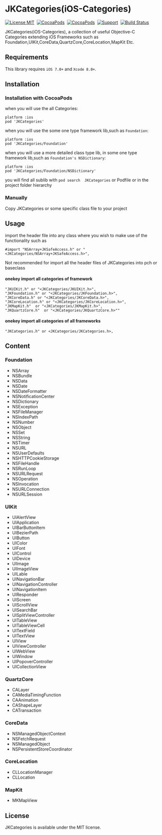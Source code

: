 JKCategories(iOS-Categories)
================
[![License MIT](https://img.shields.io/badge/license-MIT-green.svg?style=flat)](https://raw.githubusercontent.com/shaojiankui/JKCategories/master/LICENSE)&nbsp;
[![CocoaPods](http://img.shields.io/cocoapods/v/JKCategories.svg?style=flat)](http://cocoapods.org/?q=JKCategories)&nbsp;
[![CocoaPods](http://img.shields.io/cocoapods/p/JKCategories.svg?style=flat)](http://cocoapods.org/?q=JKCategories)&nbsp;
[![Support](https://img.shields.io/badge/support-iOS%206%2B%20-blue.svg?style=flat)](https://www.apple.com/nl/ios/)&nbsp;
[![Build Status](https://travis-ci.org/shaojiankui/JKCategories.svg?branch=master)](https://travis-ci.org/shaojiankui/JKCategories)


JKCategories(iOS-Categories), a collection of useful Objective-C Categories extending iOS Frameworks such as Foundation,UIKit,CoreData,QuartzCore,CoreLocation,MapKit Etc.

## Requirements
This library requires `iOS 7.0+` and `Xcode 8.0+`.

## Installation

### Installation with CocoaPods
when you will use the all Categories:

    platform :ios
    pod 'JKCategories'
 	
when you will use the some one type framework lib,such as `Foundation`:

    platform :ios
    pod 'JKCategories/Foundation'

when you will use a more detailed class type lib, in some one type framework lib,such as `Foundation's NSDictionary`:

    platform :ios
    pod 'JKCategories/Foundation/NSDictionary'
    
you will find all sublib with `pod search  JKCategories` or Podfile or in the project folder hierarchy
### Manually

Copy JKCategories or some specific class file to your project

## Usage
import the header file into any class where you wish to make use of the functionality such as 

    #import "NSArray+JKSafeAccess.h" or "<JKCategories/NSArray+JKSafeAccess.h>",

Not recommended for import all the header files of JKCategories into pch or baseclass

#### onekey import all categories of framework

	"JKUIKit.h" or "<JKCategories/JKUIKit.h>",
	"JKFoundation.h" or "<JKCategories/JKFoundation.h>",
	"JKCoreData.h" or "<JKCategories/JKCoreData.h>",
	"JKCoreLocation.h" or "<JKCategories/JKCoreLocation.h>",
	"JKMapKit.h"  or "<JKCategories/JKMapKit.h>",
	"JKQuartzCore.h"  or "<JKCategories/JKQuartzCore.h>""
	
#### onekey import all categories of all frameworks

	"JKCategories.h" or <JKCategories/JKCategories.h>,

## Content
### Foundation
* NSArray
* NSBundle
* NSData
* NSDate
* NSDateFormatter
* NSNotificationCenter
* NSDictionary
* NSException
* NSFileManager
* NSIndexPath
* NSNumber
* NSObject
* NSSet
* NSString
* NSTimer
* NSURL
* NSUserDefaults
* NSHTTPCookieStorage
* NSFileHandle
* NSRunLoop
* NSURLRequest
* NSOperation
* NSInvocation
* NSURLConnection
* NSURLSession

### UIKit
* UIAlertView
* UIApplication
* UIBarButtonItem
* UIBezierPath
* UIButton
* UIColor
* UIFont
* UIControl
* UIDevice
* UIImage
* UIImageView
* UILable
* UINavigationBar
* UINavigationController
* UINavigationItem
* UIResponder
* UIScreen
* UIScrollView
* UISearchBar
* UISplitViewController
* UITableView
* UITableViewCell
* UITextField
* UITextView
* UIView
* UIViewController
* UIWebView
* UIWindow
* UIPopoverController
* UICollectionView

### QuartzCore
* CALayer
* CAMediaTimingFunction
* CAAnimation
* CAShapeLayer
* CATransaction

### CoreData
* NSManagedObjectContext
* NSFetchRequest
* NSManagedObject
* NSPersistentStoreCoordinator

### CoreLocation
* CLLocationManager
* CLLocation

### MapKit
* MKMapView

## License

JKCategories is available under the MIT license.


